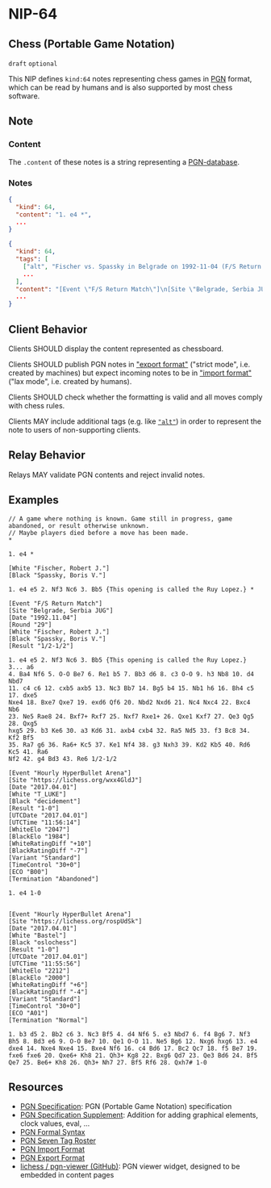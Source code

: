 NIP-64
======

Chess (Portable Game Notation)
-----

`draft` `optional`

This NIP defines `kind:64` notes representing chess games in [PGN][pgn_specification] format, which can be read by humans and is also supported by most chess software.

## Note

### Content

The `.content` of these notes is a string representing a [PGN-database][pgn_formal_syntax].

### Notes

```json
{
  "kind": 64,
  "content": "1. e4 *",
  ...
}
```

```json
{
  "kind": 64,
  "tags": [
    ["alt", "Fischer vs. Spassky in Belgrade on 1992-11-04 (F/S Return Match, Round 29)"],
    ...
  ],
  "content": "[Event \"F/S Return Match\"]\n[Site \"Belgrade, Serbia JUG\"]\n[Date \"1992.11.04\"]\n[Round \"29\"]\n[White \"Fischer, Robert J.\"]\n[Black \"Spassky, Boris V.\"]\n[Result \"1/2-1/2\"]\n\n1. e4 e5 2. Nf3 Nc6 3. Bb5 {This opening is called the Ruy Lopez.} 3... a6\n4. Ba4 Nf6 5. O-O Be7 6. Re1 b5 7. Bb3 d6 8. c3 O-O 9. h3 Nb8 10. d4 Nbd7\n11. c4 c6 12. cxb5 axb5 13. Nc3 Bb7 14. Bg5 b4 15. Nb1 h6 16. Bh4 c5 17. dxe5\nNxe4 18. Bxe7 Qxe7 19. exd6 Qf6 20. Nbd2 Nxd6 21. Nc4 Nxc4 22. Bxc4 Nb6\n23. Ne5 Rae8 24. Bxf7+ Rxf7 25. Nxf7 Rxe1+ 26. Qxe1 Kxf7 27. Qe3 Qg5 28. Qxg5\nhxg5 29. b3 Ke6 30. a3 Kd6 31. axb4 cxb4 32. Ra5 Nd5 33. f3 Bc8 34. Kf2 Bf5\n35. Ra7 g6 36. Ra6+ Kc5 37. Ke1 Nf4 38. g3 Nxh3 39. Kd2 Kb5 40. Rd6 Kc5 41. Ra6\nNf2 42. g4 Bd3 43. Re6 1/2-1/2"
  ...
}
```

## Client Behavior

Clients SHOULD display the content represented as chessboard.

Clients SHOULD publish PGN notes in ["export format"][pgn_export_format] ("strict mode", i.e. created by machines) but expect incoming notes to be in ["import format"][pgn_import_format] ("lax mode", i.e. created by humans).

Clients SHOULD check whether the formatting is valid and all moves comply with chess rules.

Clients MAY include additional tags (e.g. like [`"alt"`](https://github.com/nostr-protocol/nips/blob/master/31.md)) in order to represent the note to users of non-supporting clients.

## Relay Behavior

Relays MAY validate PGN contents and reject invalid notes.


## Examples

```pgn
// A game where nothing is known. Game still in progress, game abandoned, or result otherwise unknown. 
// Maybe players died before a move has been made.
*
```

```pgn
1. e4 *
```

```pgn
[White "Fischer, Robert J."]
[Black "Spassky, Boris V."]

1. e4 e5 2. Nf3 Nc6 3. Bb5 {This opening is called the Ruy Lopez.} *
```

```pgn
[Event "F/S Return Match"]
[Site "Belgrade, Serbia JUG"]
[Date "1992.11.04"]
[Round "29"]
[White "Fischer, Robert J."]
[Black "Spassky, Boris V."]
[Result "1/2-1/2"]

1. e4 e5 2. Nf3 Nc6 3. Bb5 {This opening is called the Ruy Lopez.} 3... a6
4. Ba4 Nf6 5. O-O Be7 6. Re1 b5 7. Bb3 d6 8. c3 O-O 9. h3 Nb8 10. d4 Nbd7
11. c4 c6 12. cxb5 axb5 13. Nc3 Bb7 14. Bg5 b4 15. Nb1 h6 16. Bh4 c5 17. dxe5
Nxe4 18. Bxe7 Qxe7 19. exd6 Qf6 20. Nbd2 Nxd6 21. Nc4 Nxc4 22. Bxc4 Nb6
23. Ne5 Rae8 24. Bxf7+ Rxf7 25. Nxf7 Rxe1+ 26. Qxe1 Kxf7 27. Qe3 Qg5 28. Qxg5
hxg5 29. b3 Ke6 30. a3 Kd6 31. axb4 cxb4 32. Ra5 Nd5 33. f3 Bc8 34. Kf2 Bf5
35. Ra7 g6 36. Ra6+ Kc5 37. Ke1 Nf4 38. g3 Nxh3 39. Kd2 Kb5 40. Rd6 Kc5 41. Ra6
Nf2 42. g4 Bd3 43. Re6 1/2-1/2
```

```pgn
[Event "Hourly HyperBullet Arena"]
[Site "https://lichess.org/wxx4GldJ"]
[Date "2017.04.01"]
[White "T_LUKE"]
[Black "decidement"]
[Result "1-0"]
[UTCDate "2017.04.01"]
[UTCTime "11:56:14"]
[WhiteElo "2047"]
[BlackElo "1984"]
[WhiteRatingDiff "+10"]
[BlackRatingDiff "-7"]
[Variant "Standard"]
[TimeControl "30+0"]
[ECO "B00"]
[Termination "Abandoned"]

1. e4 1-0


[Event "Hourly HyperBullet Arena"]
[Site "https://lichess.org/rospUdSk"]
[Date "2017.04.01"]
[White "Bastel"]
[Black "oslochess"]
[Result "1-0"]
[UTCDate "2017.04.01"]
[UTCTime "11:55:56"]
[WhiteElo "2212"]
[BlackElo "2000"]
[WhiteRatingDiff "+6"]
[BlackRatingDiff "-4"]
[Variant "Standard"]
[TimeControl "30+0"]
[ECO "A01"]
[Termination "Normal"]

1. b3 d5 2. Bb2 c6 3. Nc3 Bf5 4. d4 Nf6 5. e3 Nbd7 6. f4 Bg6 7. Nf3 Bh5 8. Bd3 e6 9. O-O Be7 10. Qe1 O-O 11. Ne5 Bg6 12. Nxg6 hxg6 13. e4 dxe4 14. Nxe4 Nxe4 15. Bxe4 Nf6 16. c4 Bd6 17. Bc2 Qc7 18. f5 Be7 19. fxe6 fxe6 20. Qxe6+ Kh8 21. Qh3+ Kg8 22. Bxg6 Qd7 23. Qe3 Bd6 24. Bf5 Qe7 25. Be6+ Kh8 26. Qh3+ Nh7 27. Bf5 Rf6 28. Qxh7# 1-0
```

## Resources
- [PGN Specification][pgn_specification]: PGN (Portable Game Notation) specification
- [PGN Specification Supplement](https://github.com/mliebelt/pgn-spec-commented/blob/main/pgn-spec-supplement.md): Addition for adding graphical elements, clock values, eval, ...
- [PGN Formal Syntax][pgn_formal_syntax]
- [PGN Seven Tag Roster][pgn_seven_tag_roster]
- [PGN Import Format][pgn_import_format]
- [PGN Export Format][pgn_export_format]
- [lichess / pgn-viewer (GitHub)](https://github.com/lichess-org/pgn-viewer): PGN viewer widget, designed to be embedded in content pages

[pgn_specification]: https://github.com/mliebelt/pgn-spec-commented/blob/main/pgn-specification.md
[pgn_formal_syntax]: https://github.com/mliebelt/pgn-spec-commented/blob/main/pgn-specification.md#18-formal-syntax
[pgn_seven_tag_roster]: https://github.com/mliebelt/pgn-spec-commented/blob/main/pgn-specification.md#811-seven-tag-roster
[pgn_import_format]: https://github.com/mliebelt/pgn-spec-commented/blob/main/pgn-specification.md#31-import-format-allows-for-manually-prepared-data
[pgn_export_format]: https://github.com/mliebelt/pgn-spec-commented/blob/main/pgn-specification.md#32-export-format-used-for-program-generated-output
